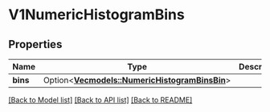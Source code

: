 # V1NumericHistogramBins

## Properties

Name | Type | Description | Notes
------------ | ------------- | ------------- | -------------
**bins** | Option<[**Vec<models::NumericHistogramBinsBin>**](NumericHistogramBinsBin.md)> |  | [optional]

[[Back to Model list]](../README.md#documentation-for-models) [[Back to API list]](../README.md#documentation-for-api-endpoints) [[Back to README]](../README.md)


